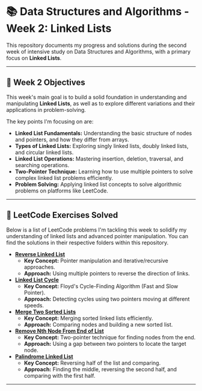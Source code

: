 # 📚 Data Structures and Algorithms - Week 2: Linked Lists

This repository documents my progress and solutions during the second week of intensive study on Data Structures and Algorithms, with a primary focus on **Linked Lists**.

---

## 🎯 Week 2 Objectives

This week's main goal is to build a solid foundation in understanding and manipulating **Linked Lists**, as well as to explore different variations and their applications in problem-solving.

The key points I'm focusing on are:

* **Linked List Fundamentals:** Understanding the basic structure of nodes and pointers, and how they differ from arrays.
* **Types of Linked Lists:** Exploring singly linked lists, doubly linked lists, and circular linked lists.
* **Linked List Operations:** Mastering insertion, deletion, traversal, and searching operations.
* **Two-Pointer Technique:** Learning how to use multiple pointers to solve complex linked list problems efficiently.
* **Problem Solving:** Applying linked list concepts to solve algorithmic problems on platforms like LeetCode.

---

## 🚀 LeetCode Exercises Solved

Below is a list of LeetCode problems I'm tackling this week to solidify my understanding of linked lists and advanced pointer manipulation. You can find the solutions in their respective folders within this repository.

* [**Reverse Linked List**](https://leetcode.com/problems/reverse-linked-list/)
    * **Key Concept:** Pointer manipulation and iterative/recursive approaches.
    * **Approach:** Using multiple pointers to reverse the direction of links.
* [**Linked List Cycle**](https://leetcode.com/problems/linked-list-cycle/)
    * **Key Concept:** Floyd's Cycle-Finding Algorithm (Fast and Slow Pointer).
    * **Approach:** Detecting cycles using two pointers moving at different speeds.
* [**Merge Two Sorted Lists**](https://leetcode.com/problems/merge-two-sorted-lists/)
    * **Key Concept:** Merging sorted linked lists efficiently.
    * **Approach:** Comparing nodes and building a new sorted list.
* [**Remove Nth Node From End of List**](https://leetcode.com/problems/remove-nth-node-from-end-of-list/)
    * **Key Concept:** Two-pointer technique for finding nodes from the end.
    * **Approach:** Using a gap between two pointers to locate the target node.
* [**Palindrome Linked List**](https://leetcode.com/problems/palindrome-linked-list/)
    * **Key Concept:** Reversing half of the list and comparing.
    * **Approach:** Finding the middle, reversing the second half, and comparing with the first half.

---

